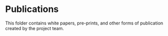 # Publications
This folder contains white papers, pre-prints, and other forms of publication created by the project team.
